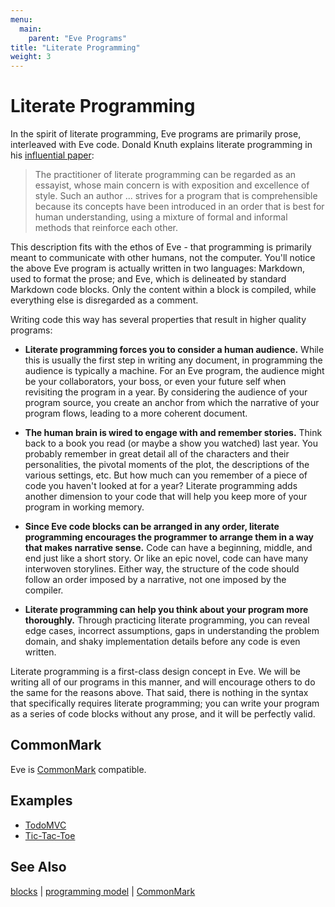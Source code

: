 ```yaml
---
menu:
  main:
    parent: "Eve Programs"
title: "Literate Programming"
weight: 3
---
```


# Literate Programming

In the spirit of literate programming, Eve programs are primarily prose, interleaved with Eve code. Donald Knuth explains literate programming in his [influential paper][0]:

> The practitioner of literate programming can be regarded as an essayist, whose main concern is with exposition and excellence of style. Such an author ... strives for a program that is comprehensible because its concepts have been introduced in an order that is best for human understanding, using a mixture of formal and informal methods that reinforce each other.

This description fits with the ethos of Eve - that programming is primarily meant to communicate with other humans, not the computer. You'll notice the above Eve program is actually written in two languages: Markdown, used to format the prose; and Eve, which is delineated by standard Markdown code blocks. Only the content within a block is compiled, while everything else is disregarded as a comment.

Writing code this way has several properties that result in higher quality programs:

- **Literate programming forces you to consider a human audience.** While this is usually the first step in writing any document, in programming the audience is typically a machine. For an Eve program, the audience might be your collaborators, your boss, or even your future self when revisiting the program in a year. By considering the audience of your program source, you create an anchor from which the narrative of your program flows, leading to a more coherent document.

- **The human brain is wired to engage with and remember stories.** Think back to a book you read (or maybe a show you watched) last year. You probably remember in great detail all of the characters and their personalities, the pivotal moments of the plot, the descriptions of the various settings, etc. But how much can you remember of a piece of code you haven't looked at for a year? Literate programming adds another dimension to your code that will help you keep more of your program in working memory.

- **Since Eve code blocks can be arranged in any order, literate programming encourages the programmer to arrange them in a way that makes narrative sense.** Code can have a beginning, middle, and end just like a short story. Or like an epic novel, code can have many interwoven storylines. Either way, the structure of the code should follow an order imposed by a narrative, not one imposed by the compiler.

- **Literate programming can help you think about your program more thoroughly.** Through practicing literate programming, you can reveal edge cases, incorrect assumptions, gaps in understanding the problem domain, and shaky implementation details before any code is even written.

Literate programming is a first-class design concept in Eve. We will be writing all of our programs in this manner, and will encourage others to do the same for the reasons above. That said, there is nothing in the syntax that specifically requires literate programming; you can write your program as a series of code blocks without any prose, and it will be perfectly valid.

## CommonMark

Eve is [CommonMark][1] compatible.

## Examples

- [TodoMVC](https://raw.githubusercontent.com/witheve/Eve/master/examples/todomvc.eve)
- [Tic-Tac-Toe](https://raw.githubusercontent.com/witheve/Eve/master/examples/tic-tac-toe.eve)

## See Also

[blocks](../blocks) | [programming model](../model) | [CommonMark](../commonmark)

[0]: http://www.literateprogramming.com/knuthweb.pdf
[1]: http://commonmark.org/
